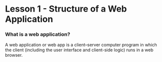 # Lesson 1 - Structure of a Web Application
### What is a web application? 
A web application or web app is a client–server computer program in which the client (including the user interface and client-side logic) runs in a web browser.
